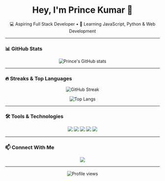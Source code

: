 <h1 align="center">Hey, I'm Prince Kumar 👋</h1>
<p align="center">
  💻 Aspiring Full Stack Developer • 🚀 Learning JavaScript, Python & Web Development
</p>

---

### 📊 GitHub Stats
<p align="center">
  <img src="https://github-readme-stats.vercel.app/api?username=princekumar&show_icons=true&theme=tokyonight" alt="Prince's GitHub stats"/>
</p>

---

### 🔥 Streaks & Top Languages
<p align="center">
  <img src="https://streak-stats.demolab.com/?user=princekumar&theme=tokyonight" alt="GitHub Streak" />
</p>
<p align="center">
  <img src="https://github-readme-stats.vercel.app/api/top-langs/?username=princekumar&layout=compact&theme=tokyonight" alt="Top Langs" />
</p>

---

### 🛠️ Tools & Technologies
<p align="center">
  <img src="https://img.shields.io/badge/Code-JavaScript-informational?style=flat&logo=javascript&color=F7DF1E" />
  <img src="https://img.shields.io/badge/Code-Python-informational?style=flat&logo=python&color=3776AB" />
  <img src="https://img.shields.io/badge/Code-HTML5-informational?style=flat&logo=html5&color=E34F26" />
  <img src="https://img.shields.io/badge/Code-CSS3-informational?style=flat&logo=css3&color=1572B6" />
  <img src="https://img.shields.io/badge/Tool-Git-informational?style=flat&logo=git&color=F05032" />
</p>

---

### 📫 Connect With Me
<p align="center">
  <a href="mailto:princekumar08181@gmail.com">
    <img src="https://img.shields.io/badge/Gmail-red?style=for-the-badge&logo=gmail&logoColor=white"/>
  </a>
</p>

---

<p align="center">
  <img src="https://komarev.com/ghpvc/?username=princekumar&style=flat-square&color=blue" alt="Profile views"/>
</p>

